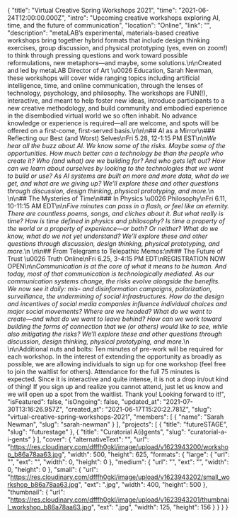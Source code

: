 {
 "title": "Virtual Creative Spring Workshops 2021",
 "time": "2021-06-24T12:00:00.000Z",
 "intro": "Upcoming creative workshops exploring AI, time, and the future of communication",
 "location": "Online",
 "link": "",
 "description": "metaLAB’s experimental, materials-based creative workshops bring together hybrid formats that include design thinking exercises, group discussion, and physical prototyping (yes, even on zoom!) to think through pressing questions and work toward possible reformulations, new metaphors—and maybe, some solutions.\n\nCreated and led by metaLAB Director of Art \u0026 Education, Sarah Newman, these workshops will cover wide ranging topics including artificial intelligence, time, and online communication, through the lenses of technology, psychology, and philosophy. The workshops are FUN(!), interactive, and meant to help foster new ideas, introduce participants to a new creative methodology, and build community and embodied experience in the disembodied virtual world we so often inhabit. No advance knowledge or experience is required—all are welcome, and spots will be offered on a first-come, first-served basis.\n\n\n## AI as a Mirror\n### Reflecting our Best (and Worst) Selves\nFri 5.28, 12-1:15 PM EST\n\n*We hear all the buzz about AI. We know some of the risks. Maybe some of the opportunities. How much better can a technology be than the people who create it? Who (and what) are we building for? And who gets left out? How can we learn about ourselves by looking to the technologies that we want to build or use? As AI systems are built on more and more data, what do we get, and what are we giving up? We’ll explore these and other questions through discussion, design thinking, physical prototyping, and more.*\n \n\n## The Mysteries of Time\n### In Physics \u0026 Philosophy\nFri 6.11, 10-11:15 AM EDT\n\n*Five minutes can pass in a flash, or feel like an eternity. There are countless poems, songs, and cliches about it. But what really is time? How is time defined in physics and philosophy? Is time a property of the world or a property of experience—or both? Or neither? What do we know, what do we not yet understand? We’ll explore these and other questions through discussion, design thinking, physical prototyping, and more.*\n \n\n## From Telegrams to Telepathic Memos:\n### The Future of Trust \u0026 Truth Online\nFri 6.25, 3-4:15 PM EDT\nREGISTRATION NOW OPEN\n\n*Communication is at the core of what it means to be human. And today, most of that communication is technologically mediated. As our communication systems change, the risks evolve alongside the benefits. We now see it daily: mis- and disinformation campaigns, polarization, surveillance, the undermining of social infrastructures. How do the design and incentives of social media companies influence individual choices and major social movements? Where are we headed? What do we want to create—and what do we want to leave behind? How can we work toward building the forms of connection that we (or others) would like to see, while also mitigating the risks? We’ll explore these and other questions through discussion, design thinking, physical prototyping, and more.*\n \n\nAdditional nuts and bolts: Ten minutes of pre-work will be required for each workshop. In the interest of extending the opportunity as broadly as possible, we are allowing individuals to sign up for one workshop (feel free to join the waitlist for others). Attendance for the full 75 minutes is expected. Since it is interactive and quite intense, it is not a drop in/out kind of thing! If you sign up and realize you cannot attend, just let us know and we will open up a spot from the waitlist. Thank you! Looking forward to it!",
 "isFeatured": false,
 "isOngoing": false,
 "updated_at": "2021-07-30T13:16:26.957Z",
 "created_at": "2021-06-17T15:20:22.781Z",
 "slug": "virtual-creative-spring-workshops-2021",
 "members": [
  {
   "name": "Sarah Newman",
   "slug": "sarah-newman"
  }
 ],
 "projects": [
  {
   "title": "futureSTAGE",
   "slug": "futurestage"
  },
  {
   "title": "Curatorial A(i)gents",
   "slug": "curatorial-a-i-gents"
  }
 ],
 "cover": {
  "alternativeText": "",
  "url": "https://res.cloudinary.com/dfffh0gkl/image/upload/v1623943200/workshop_b86a78aa63.jpg",
  "width": 500,
  "height": 625,
  "formats": {
   "large": {
    "url": "",
    "ext": "",
    "width": 0,
    "height": 0
   },
   "medium": {
    "url": "",
    "ext": "",
    "width": 0,
    "height": 0
   },
   "small": {
    "url": "https://res.cloudinary.com/dfffh0gkl/image/upload/v1623943202/small_workshop_b86a78aa63.jpg",
    "ext": ".jpg",
    "width": 400,
    "height": 500
   },
   "thumbnail": {
    "url": "https://res.cloudinary.com/dfffh0gkl/image/upload/v1623943201/thumbnail_workshop_b86a78aa63.jpg",
    "ext": ".jpg",
    "width": 125,
    "height": 156
   }
  }
 }
}